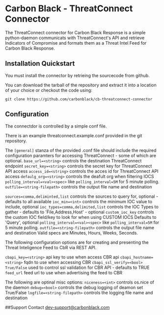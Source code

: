 # Carbon Black - ThreatConnect Connector

The ThreatConnect connector for Carbon Black Response is a simple python-daemon
communicats with ThreatConnect's API and retrieve Indicators of Compromise and 
formats them as a Threat Intel Feed for Carbon Black Response.

## Installation Quickstart

You must install the connector by retrieing the sourcecode from github. 

You can download the tarball of the repository and extract it into a location 
of your choice or checkout the code using:

`git clone https://github.com/carbonblack/cb-threatconnect-connector`

## Configuration

The connectdor is controlled by a simple conf file. 

There is an example threatconnect.example.conf provided in the git repository.

The `[general]` stanza of the provided .conf file should include the required
configuration paramters for accessing ThreatConnect - some of which are optional.
`base_url=<string>` controls the destination ThreatConnect endpoint
`secret_key=<string>` controls the secret key for ThreatConnect API access
`access_id=<string>` controls the acces id for ThreatConnect API access
`defaulg_org=<string>` controls the deafult org when filtering IOCS
`polling_interval=<val><spec>` like `polling_interval=5M` for 5 minute polling.
`outfile=<string-filepath>` controls the output file name and destination 

`sources=comma,deliminted,list` controls the sources to query for, optional - 
defaults to all available
`ioc_min=<int>` controls the minimum IOC value to include, optional
`ioc_types=comma,delimited,list` controls the IOC Types to gather - defaults to 
'File,Address,Host' - optional
`custom_ioc_key` controls the custom IOC field/key to look for when using CUSTOM IOCS
Defaults to 'Query', optional
`polling_interval=<val><spec>` like `polling_interval=5M` for 5 minute polling.
`outfile=<string-filepath>` controls the output file name and destination 
Valid specs are Minutes, Hours, Weeks, Seconds.

The following configuration options are for creating and presenting the 
Threat Inteligence Feed to CbR via REST API.

`cbapi_key=<string>` api key to use when access CBR api 
`cbapi_hostname=<string>` fqdn to use when accessing CBR
`cbapi_ssl_verify=<bool> True/False` used to control ssl validation for CBR API - defaults to TRUE
`feed_url` feed url to use when advertising the feed to CBR

The following are optinal misc options:
`niceness=<int>` controls os.nice of the daemon
`debug=<bool>` controls the debug logging of deamon set True/False
`logfile=<string-filepath>` controls the logging file name and destination

##Support
Contact dev-support@carbonblack.com

